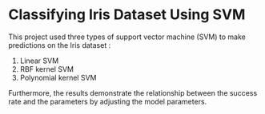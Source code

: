 # Classifying Iris Dataset Using SVM
This project used three types of support vector machine (SVM) to make predictions on the Iris dataset :
1. Linear SVM
2. RBF kernel SVM
3. Polynomial kernel SVM

Furthermore, the results demonstrate the relationship between the success rate and the parameters by adjusting the model parameters.
